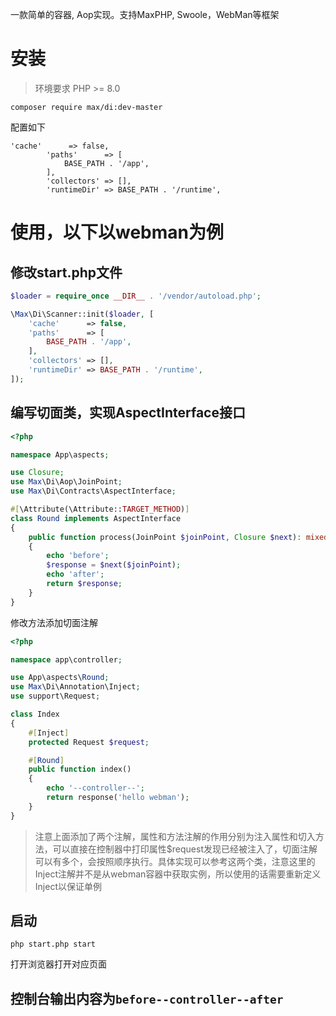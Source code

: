 一款简单的容器, Aop实现。支持MaxPHP, Swoole，WebMan等框架

# 安装

> 环境要求 PHP >= 8.0

```shell
composer require max/di:dev-master
```

配置如下

```
'cache'      => false,
        'paths'      => [
            BASE_PATH . '/app',
        ],
        'collectors' => [],
        'runtimeDir' => BASE_PATH . '/runtime',
```

# 使用，以下以webman为例

## 修改start.php文件

```php
$loader = require_once __DIR__ . '/vendor/autoload.php';

\Max\Di\Scanner::init($loader, [
    'cache'      => false,
    'paths'      => [
        BASE_PATH . '/app',
    ],
    'collectors' => [],
    'runtimeDir' => BASE_PATH . '/runtime',
]);
```

## 编写切面类，实现AspectInterface接口

```php
<?php

namespace App\aspects;

use Closure;
use Max\Di\Aop\JoinPoint;
use Max\Di\Contracts\AspectInterface;

#[\Attribute(\Attribute::TARGET_METHOD)]
class Round implements AspectInterface
{
    public function process(JoinPoint $joinPoint, Closure $next): mixed
    {
        echo 'before';
        $response = $next($joinPoint);
        echo 'after';
        return $response;
    }
}

```

修改方法添加切面注解

```php
<?php

namespace app\controller;

use App\aspects\Round;
use Max\Di\Annotation\Inject;
use support\Request;

class Index
{
    #[Inject]
    protected Request $request;

    #[Round]
    public function index()
    {
        echo '--controller--';
        return response('hello webman');
    }
}
```

> 注意上面添加了两个注解，属性和方法注解的作用分别为注入属性和切入方法，可以直接在控制器中打印属性$request发现已经被注入了，切面注解可以有多个，会按照顺序执行。具体实现可以参考这两个类，注意这里的Inject注解并不是从webman容器中获取实例，所以使用的话需要重新定义Inject以保证单例

## 启动

```shell
php start.php start
```

打开浏览器打开对应页面

## 控制台输出内容为`before--controller--after`
